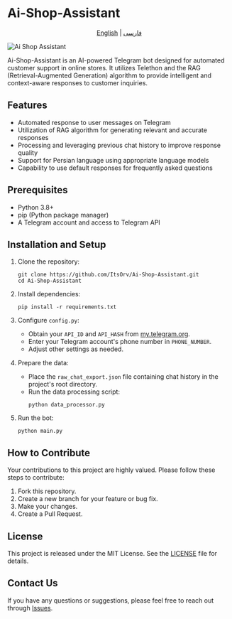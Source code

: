 # Ai-Shop-Assistant

<p align="center">
  <a href="README.md">English</a> |
  <a href="README-fa.md">فارسی</a>
</p>

![Ai Shop Assistant](https://via.placeholder.com/800x400?text=Ai+Shop+Assistant)

Ai-Shop-Assistant is an AI-powered Telegram bot designed for automated customer support in online stores. It utilizes Telethon and the RAG (Retrieval-Augmented Generation) algorithm to provide intelligent and context-aware responses to customer inquiries.

## Features

- Automated response to user messages on Telegram
- Utilization of RAG algorithm for generating relevant and accurate responses
- Processing and leveraging previous chat history to improve response quality
- Support for Persian language using appropriate language models
- Capability to use default responses for frequently asked questions

## Prerequisites

- Python 3.8+
- pip (Python package manager)
- A Telegram account and access to Telegram API

## Installation and Setup

1. Clone the repository:
   ```
   git clone https://github.com/ItsOrv/Ai-Shop-Assistant.git
   cd Ai-Shop-Assistant
   ```

2. Install dependencies:
   ```
   pip install -r requirements.txt
   ```

3. Configure `config.py`:
   - Obtain your `API_ID` and `API_HASH` from [my.telegram.org](https://my.telegram.org).
   - Enter your Telegram account's phone number in `PHONE_NUMBER`.
   - Adjust other settings as needed.

4. Prepare the data:
   - Place the `raw_chat_export.json` file containing chat history in the project's root directory.
   - Run the data processing script:
     ```
     python data_processor.py
     ```

5. Run the bot:
   ```
   python main.py
   ```

## How to Contribute

Your contributions to this project are highly valued. Please follow these steps to contribute:

1. Fork this repository.
2. Create a new branch for your feature or bug fix.
3. Make your changes.
4. Create a Pull Request.

## License

This project is released under the MIT License. See the [LICENSE](LICENSE) file for details.

## Contact Us

If you have any questions or suggestions, please feel free to reach out through [Issues](https://github.com/ItsOrv/Ai-Shop-Assistant/issues).
